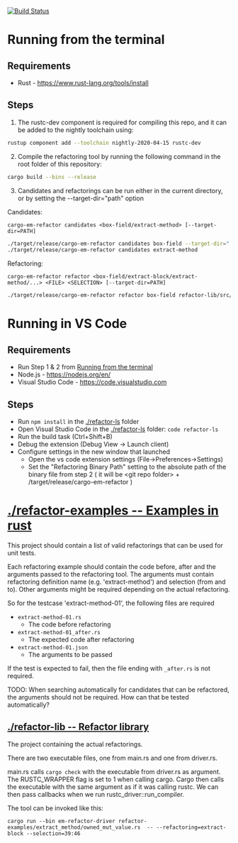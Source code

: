 [![Build Status](https://travis-ci.org/peroveri/em-refactor.svg?branch=master)](https://travis-ci.org/peroveri/em-refactor)
# Running from the terminal
## Requirements
- Rust - https://www.rust-lang.org/tools/install

## Steps
1. The rustc-dev component is required for compiling this repo, and it can be added to the nightly toolchain using:

```sh
rustup component add --toolchain nightly-2020-04-15 rustc-dev
```

2. Compile the refactoring tool by running the following command in the root folder of this repository:

```sh
cargo build --bins --release
```

3. Candidates and refactorings can be run either in the current directory, or by setting the --target-dir="path" option

Candidates:

```cargo-em-refactor candidates <box-field/extract-method> [--target-dir=PATH]```
```sh
./target/release/cargo-em-refactor candidates box-field --target-dir="../path/to/project"
./target/release/cargo-em-refactor candidates extract-method
```

Refactoring:

```cargo-em-refactor refactor <box-field/extract-block/extract-method/...> <FILE> <SELECTION> [--target-dir=PATH]```
```sh
./target/release/cargo-em-refactor refactor box-field refactor-lib/src/refactorings/visitors/struct_field_access_expression_collector.rs 1242:1255
```

# Running in VS Code

## Requirements
- Run Step 1 & 2 from [Running from the terminal](#running-from-the-terminal)
- Node.js - https://nodejs.org/en/
- Visual Studio Code - https://code.visualstudio.com

## Steps
- Run ```npm install``` in the [./refactor-ls](./refactor-ls) folder
- Open Visual Studio Code in the [./refactor-ls](./refactor-ls) folder: ```code refactor-ls```
- Run the build task (Ctrl+Shift+B)
- Debug the extension (Debug View -> Launch client)
- Configure settings in the new window that launched
  - Open the vs code extension settings (File->Preferences->Settings) 
  - Set the "Refactoring Binary Path" setting to the absolute path of the binary file from step 2 ( it will be \<git repo folder> + /target/release/cargo-em-refactor )

# [./refactor-examples -- Examples in rust](./refactor-examples)
This project should contain a list of valid refactorings that can be used for unit tests.

Each refactoring example should contain the code before, after and the arguments passed to the refactoring tool. The arguments must contain refactoring definition name (e.g. 'extract-method') and selection (from and to). Other arguments might be required depending on the actual refactoring.

So for the testcase 'extract-method-01', the following files are required
* `extract-method-01.rs`
    * The code before refactoring
* `extract-method-01_after.rs`
    * The expected code after refactoring
* `extract-method-01.json`
    * The arguments to be passed
    
If the test is expected to fail, then the file ending with `_after.rs` is not required.

TODO: When searching automatically for candidates that can be refactored, the arguments should not be required. How can that be tested automatically?

## [./refactor-lib -- Refactor library](./refactor-lib)
The project containing the actual refactorings. 

There are two executable files, one from main.rs and one from driver.rs.

main.rs calls ```cargo check``` with the executable from driver.rs as argument. The RUSTC_WRAPPER flag is set to 1 when calling cargo. Cargo then calls the executable with the same argument as if it was calling rustc. We can then pass callbacks when we run rustc_driver::run_compiler.

The tool can be invoked like this:

`cargo run --bin em-refactor-driver refactor-examples/extract_method/owned_mut_value.rs  -- --refactoring=extract-block --selection=39:46`
